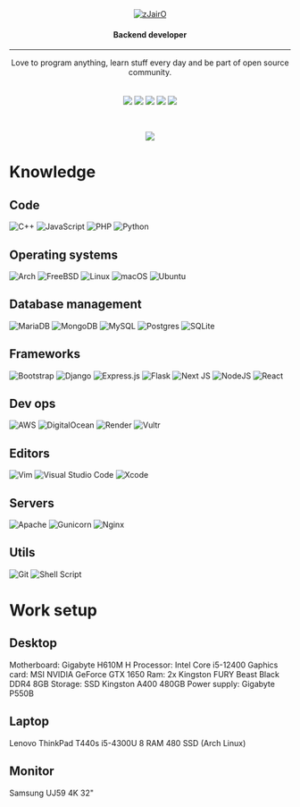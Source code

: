 <div align="center">
<a href="https://zjairo.com"><img src="https://i.imgur.com/VDuqJtz.png" alt="zJairO"></img></a><h4>Backend developer</h4> 
</div>

---

<p align="center">Love to program anything, learn stuff every day and be part of open source community.<br><br><br>
<a href="https://dev.to/zjairo"><img src="https://img.shields.io/badge/rss-F88900?style=for-the-badge&logo=rss&logoColor=white"/></a>
<a href="https://www.youtube.com/channel/UC3Zxq2C-1m0jOKGDT0Fbrbw"><img src="https://img.shields.io/badge/YouTube-%23FF0000.svg?style=for-the-badge&logo=YouTube&logoColor=white"/></a>
<a href="https://github.com/zJairO"><img src="https://img.shields.io/badge/github-%23121011.svg?style=for-the-badge&logo=github&logoColor=white"/></a>
<a href="https://discord.gg/mexicodev"><img src="https://img.shields.io/badge/Discord-%235865F2.svg?style=for-the-badge&logo=discord&logoColor=white"/></a>
<a href="mailto:hello@zjairo.com"><img src="https://img.shields.io/badge/Gmail-D14836?style=for-the-badge&logo=gmail&logoColor=white"/></a>
<p>
<br>
<div align="center">
<a href="https://discord.com/users/342353586422022146"><img src="https://lanyard.cnrad.dev/api/342353586422022146"></img></a>
</div>

# Knowledge
  
## Code

![C++](https://img.shields.io/badge/c++-%2300599C.svg?style=for-the-badge&logo=c%2B%2B&logoColor=white)
![JavaScript](https://img.shields.io/badge/javascript-%23323330.svg?style=for-the-badge&logo=javascript&logoColor=%23F7DF1E)
![PHP](https://img.shields.io/badge/php-%23777BB4.svg?style=for-the-badge&logo=php&logoColor=white)
![Python](https://img.shields.io/badge/python-3670A0?style=for-the-badge&logo=python&logoColor=ffdd54)

## Operating systems

![Arch](https://img.shields.io/badge/Arch%20Linux-1793D1?logo=arch-linux&logoColor=fff&style=for-the-badge)
![FreeBSD](https://img.shields.io/badge/-FreeBSD-%23870000?style=for-the-badge&logo=freebsd&logoColor=white)
![Linux](https://img.shields.io/badge/Linux-FCC624?style=for-the-badge&logo=linux&logoColor=black)
![macOS](https://img.shields.io/badge/mac%20os-000000?style=for-the-badge&logo=apple&logoColor=white)
![Ubuntu](https://img.shields.io/badge/Ubuntu-E95420?style=for-the-badge&logo=ubuntu&logoColor=white)

## Database management

![MariaDB](https://img.shields.io/badge/MariaDB-003545?style=for-the-badge&logo=mariadb&logoColor=white)
![MongoDB](https://img.shields.io/badge/MongoDB-%234ea94b.svg?style=for-the-badge&logo=mongodb&logoColor=white)
![MySQL](https://img.shields.io/badge/mysql-%2300f.svg?style=for-the-badge&logo=mysql&logoColor=white)
![Postgres](https://img.shields.io/badge/postgres-%23316192.svg?style=for-the-badge&logo=postgresql&logoColor=white)
![SQLite](https://img.shields.io/badge/sqlite-%2307405e.svg?style=for-the-badge&logo=sqlite&logoColor=white)

## Frameworks

![Bootstrap](https://img.shields.io/badge/bootstrap-%23563D7C.svg?style=for-the-badge&logo=bootstrap&logoColor=white)
![Django](https://img.shields.io/badge/django-%23092E20.svg?style=for-the-badge&logo=django&logoColor=white)
![Express.js](https://img.shields.io/badge/express.js-%23404d59.svg?style=for-the-badge&logo=express&logoColor=%2361DAFB)
![Flask](https://img.shields.io/badge/flask-%23000.svg?style=for-the-badge&logo=flask&logoColor=white)
![Next JS](https://img.shields.io/badge/Next-black?style=for-the-badge&logo=next.js&logoColor=white)
![NodeJS](https://img.shields.io/badge/node.js-6DA55F?style=for-the-badge&logo=node.js&logoColor=white)
![React](https://img.shields.io/badge/react-%2320232a.svg?style=for-the-badge&logo=react&logoColor=%2361DAFB)

## Dev ops

![AWS](https://img.shields.io/badge/AWS-%23FF9900.svg?style=for-the-badge&logo=amazon-aws&logoColor=white)
![DigitalOcean](https://img.shields.io/badge/DigitalOcean-%230167ff.svg?style=for-the-badge&logo=digitalOcean&logoColor=white)
![Render](https://img.shields.io/badge/Render-%46E3B7.svg?style=for-the-badge&logo=render&logoColor=white)
![Vultr](https://img.shields.io/badge/Vultr-007BFC.svg?style=for-the-badge&logo=vultr)

## Editors

![Vim](https://img.shields.io/badge/VIM-%2311AB00.svg?style=for-the-badge&logo=vim&logoColor=white)
![Visual Studio Code](https://img.shields.io/badge/Visual%20Studio%20Code-0078d7.svg?style=for-the-badge&logo=visual-studio-code&logoColor=white)
![Xcode](https://img.shields.io/badge/Xcode-007ACC?style=for-the-badge&logo=Xcode&logoColor=white)

## Servers

![Apache](https://img.shields.io/badge/apache-%23D42029.svg?style=for-the-badge&logo=apache&logoColor=white)
![Gunicorn](https://img.shields.io/badge/gunicorn-%298729.svg?style=for-the-badge&logo=gunicorn&logoColor=white)
![Nginx](https://img.shields.io/badge/nginx-%23009639.svg?style=for-the-badge&logo=nginx&logoColor=white)

## Utils

![Git](https://img.shields.io/badge/git-%23F05033.svg?style=for-the-badge&logo=git&logoColor=white)
![Shell Script](https://img.shields.io/badge/shell_script-%23121011.svg?style=for-the-badge&logo=gnu-bash&logoColor=white)

# Work setup

## Desktop

Motherboard: Gigabyte H610M H 
Processor: Intel Core i5-12400
Gaphics card: MSI NVIDIA GeForce GTX 1650
Ram:  2x Kingston FURY Beast Black DDR4 8GB
Storage: SSD Kingston A400 480GB
Power supply: Gigabyte P550B

## Laptop

Lenovo ThinkPad T440s i5-4300U 8 RAM 480 SSD (Arch Linux)

## Monitor

Samsung UJ59 4K 32"
